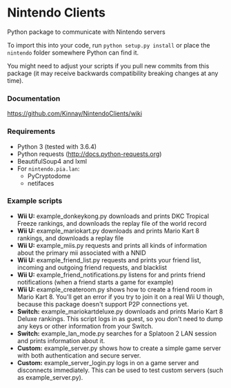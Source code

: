 # Nintendo Clients
Python package to communicate with Nintendo servers

To import this into your code, run `python setup.py install` or place the `nintendo` folder somewhere Python can find it.

You might need to adjust your scripts if you pull new commits from this package (it may receive backwards compatibility breaking changes at any time).

### Documentation
https://github.com/Kinnay/NintendoClients/wiki

### Requirements
* Python 3 (tested with 3.6.4)
* Python requests (http://docs.python-requests.org)
* BeautifulSoup4 and lxml
* For `nintendo.pia.lan`:
    * PyCryptodome
    * netifaces

### Example scripts
* **Wii U:** example_donkeykong.py downloads and prints DKC Tropical Freeze rankings, and downloads the replay file of the world record
* **Wii U:** example_mariokart.py downloads and prints Mario Kart 8 rankings, and downloads a replay file
* **Wii U:** example_miis.py requests and prints all kinds of information about the primary mii associated with a NNID
* **Wii U:** example_friend_list.py requests and prints your friend list, incoming and outgoing friend requests, and blacklist
* **Wii U:** example_friend_notifications.py listens for and prints friend notifications (when a friend starts a game for example)
* **Wii U:** example_createroom.py shows how to create a friend room in Mario Kart 8. You'll get an error if you try to join it on a real Wii U though, because this package doesn't support P2P connections yet.
* **Switch:** example_mariokartdeluxe.py downloads and prints Mario Kart 8 Deluxe rankings. This script logs in as guest, so you don't need to dump any keys or other information from your Switch.
* **Switch:** example_lan_mode.py searches for a Splatoon 2 LAN session and prints information about it.
* **Custom:** example_server.py shows how to create a simple game server with both authentication and secure server.
* **Custom:** example_server_login.py logs in on a game server and disconnects immediately. This can be used to test custom servers (such as example_server.py).
